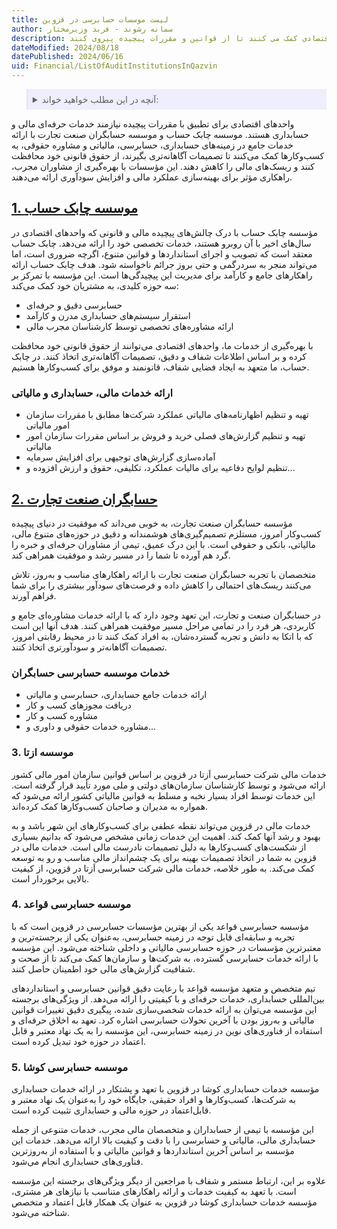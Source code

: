 ```yaml
---
title: لیست موسسات حسابرسی در قزوین
author: سمانه رشوند - فربد وزیرمختار
description: موسسات حسابرسی در قزوین، با ارائه خدمات تخصصی در زمینه های حسابداری، حسابرسی، مالیات و مشاوره حقوقی، به شرکت ها و واحدهای اقتصادی کمک می کنند تا از قوانین و مقررات پیچیده پیروی کنند
dateModified: 2024/08/18
datePublished: 2024/06/16
uid: Financial/ListOfAuditInstitutionsInQazvin
---
```


<blockquote style="background-color:#eeeefc; padding:0.5rem">
<details>
  <summary>آنچه در این مطلب خواهید خواند:</summary>
    <ul>
    <li>1. موسسه چابک حساب</li>
    <ul>
    <li>ارائه خدمات مالی، حسابداری و مالیاتی</li>
    </ul>
    <li>2. حسابگران صنعت تجارت</li>
    <ul>
    <li>خدمات موسسه حسابرسی حسابگران</li>
    </ul>
    <li>3.	موسسه ازتا</li>
    <li>4.	موسسه حسابرسی قواعد</li>
    <li>5.	موسسه حسابرسی کوشا</li>
</details>
</blockquote>

واحدهای اقتصادی برای تطبیق با مقررات پیچیده نیازمند خدمات حرفه‌ای مالی و حسابداری هستند. موسسه چابک حساب و موسسه حسابگران صنعت تجارت با ارائه خدمات جامع در زمینه‌های حسابداری، حسابرسی، مالیاتی و مشاوره حقوقی، به کسب‌وکارها کمک می‌کنند تا تصمیمات آگاهانه‌تری بگیرند، از حقوق قانونی خود محافظت کنند و ریسک‌های مالی را کاهش دهند. این مؤسسات با بهره‌گیری از مشاوران مجرب، راهکاری مؤثر برای بهینه‌سازی عملکرد مالی و افزایش سودآوری ارائه می‌دهند.

## <a href="https://www.hooshkar.com/Agents/ChabokHesab" target="_blank">1.	موسسه چابک حساب</a> 


مؤسسه چابک حساب با درک چالش‌های پیچیده مالی و قانونی که واحدهای اقتصادی در سال‌های اخیر با آن روبرو هستند، خدمات تخصصی خود را ارائه می‌دهد. چابک حساب معتقد است که تصویب و اجرای استانداردها و قوانین متنوع، اگرچه ضروری است، اما می‌تواند منجر به سردرگمی و حتی بروز جرائم ناخواسته شود. هدف چابک حساب ارائه راهکارهای جامع و کارآمد برای مدیریت این پیچیدگی‌ها است. این مؤسسه با تمرکز بر سه حوزه کلیدی، به مشتریان خود کمک می‌کند:

- حسابرسی دقیق و حرفه‌ای
- استقرار سیستم‌های حسابداری مدرن و کارآمد
- ارائه مشاوره‌های تخصصی توسط کارشناسان مجرب مالی

با بهره‌گیری از خدمات ما، واحدهای اقتصادی می‌توانند از حقوق قانونی خود محافظت کرده و بر اساس اطلاعات شفاف و دقیق، تصمیمات آگاهانه‌تری اتخاذ کنند. در چابک حساب، ما متعهد به ایجاد فضایی شفاف، قانونمند و موفق برای کسب‌وکارها هستیم.

### ارائه خدمات مالی، حسابداری و مالیاتی
- تهیه و تنظیم اظهارنامه‌های مالیاتی عملکرد شرکت‌ها مطابق با مقررات سازمان امور مالیاتی
- تهیه و تنظیم گزارش‌های فصلی خرید و فروش بر اساس مقررات سازمان امور مالیاتی
- آماده‌سازی گزارش‌های توجیهی برای افزایش سرمایه
- تنظیم لوایح دفاعیه برای مالیات عملکرد، تکلیفی، حقوق و ارزش افزوده و... 

## <a href="https://www.hooshkar.com/Agents/Hesabgaran" target="_blank">2.	حسابگران صنعت تجارت</a>

مؤسسه حسابگران صنعت  تجارت،  به خوبی می‌داند که موفقیت در دنیای پیچیده کسب‌وکار امروز، مستلزم تصمیم‌گیری‌های هوشمندانه و دقیق در حوزه‌های متنوع مالی، مالیاتی، بانکی و حقوقی است. با این درک عمیق، تیمی از مشاوران حرفه‌ای و خبره را گرد هم آورده‌ تا شما را در مسیر رشد و موفقیت همراهی کند.

متخصصان با تجربه حسابگران صنعت تجارت با ارائه راهکارهای مناسب و به‌روز، تلاش می‌کنند ریسک‌های احتمالی را کاهش داده و فرصت‌های سودآور بیشتری را برای شما فراهم آورند. 

در حسابگران صنعت و تجارت، این تعهد وجود دارد که با ارائه خدمات مشاوره‌ای جامع و کاربردی، هر فرد را در تمامی مراحل مسیر موفقیت همراهی کنند. هدف آنها این است که با اتکا به دانش و تجربه گسترده‌شان، به افراد کمک کنند تا در محیط رقابتی امروز، تصمیمات آگاهانه‌تر و سودآورتری اتخاذ کنند.
### خدمات موسسه حسابرسی حسابگران

- ارائه خدمات جامع حسابداری، حسابرسی و مالیاتی
-	دریافت مجوزهای کسب و کار
-	مشاوره کسب و کار
-	مشاوره خدمات حقوقی و داوری و...

### 3.	موسسه ازتا

خدمات مالی شرکت حسابرسی اَزتا در قزوین بر اساس قوانین سازمان امور مالی کشور ارائه می‌شود و توسط کارشناسان سازمان‌های دولتی و ملی مورد تأیید قرار گرفته است. این خدمات توسط افراد بسیار نخبه و مسلط به قوانین مالیاتی کشور ارائه می‌شود که همواره به مدیران و صاحبان کسب‌وکارها کمک کرده‌اند.

خدمات مالی در قزوین می‌تواند نقطه عطفی برای کسب‌وکارهای این شهر باشد و به بهبود و رشد آنها کمک کند. اهمیت این خدمات زمانی مشخص می‌شود که بدانیم بسیاری از شکست‌های کسب‌وکارها به دلیل تصمیمات نادرست مالی است. خدمات مالی در قزوین به شما در اتخاذ تصمیمات بهینه برای یک چشم‌انداز مالی مناسب و رو به توسعه کمک می‌کند. به طور خلاصه، خدمات مالی شرکت حسابرسی اَزتا در قزوین، از کیفیت بالایی برخوردار است.

### 4.	موسسه حسابرسی قواعد

مؤسسه حسابرسی قواعد یکی از بهترین مؤسسات حسابرسی در قزوین است که با تجربه و سابقه‌ای قابل توجه در زمینه حسابرسی، به‌عنوان یکی از برجسته‌ترین و معتبرترین مؤسسات در حوزه حسابرسی مالیاتی و داخلی شناخته می‌شود. این مؤسسه با ارائه خدمات حسابرسی گسترده، به شرکت‌ها و سازمان‌ها کمک می‌کند تا از صحت و شفافیت گزارش‌های مالی خود اطمینان حاصل کنند. 

تیم متخصص و متعهد مؤسسه قواعد با رعایت دقیق قوانین حسابرسی و استانداردهای بین‌المللی حسابداری، خدمات حرفه‌ای و با کیفیتی را ارائه می‌دهد. از ویژگی‌های برجسته این مؤسسه می‌توان به ارائه خدمات شخصی‌سازی شده، پیگیری دقیق تغییرات قوانین مالیاتی و به‌روز بودن با آخرین تحولات حسابرسی اشاره کرد. تعهد به اخلاق حرفه‌ای و استفاده از فناوری‌های نوین در زمینه حسابرسی، این مؤسسه را به یک نهاد معتبر و قابل اعتماد در حوزه خود تبدیل کرده است.

### 5.	موسسه حسابرسی کوشا

مؤسسه خدمات حسابداری کوشا در قزوین با تعهد و پشتکار در ارائه خدمات حسابداری به شرکت‌ها، کسب‌وکارها و افراد حقیقی، جایگاه خود را به‌عنوان یک نهاد معتبر و قابل‌اعتماد در حوزه مالی و حسابداری تثبیت کرده است.

 این مؤسسه با تیمی از حسابداران و متخصصان مالی مجرب، خدمات متنوعی از جمله حسابداری مالی، مالیاتی و حسابرسی را با دقت و کیفیت بالا ارائه می‌دهد. خدمات این مؤسسه بر اساس آخرین استانداردها و قوانین مالیاتی و با استفاده از به‌روزترین فناوری‌های حسابداری انجام می‌شود.

علاوه بر این، ارتباط مستمر و شفاف با مراجعین از دیگر ویژگی‌های برجسته این مؤسسه است. با تعهد به کیفیت خدمات و ارائه راهکارهای متناسب با نیازهای هر مشتری، مؤسسه خدمات حسابداری کوشا در قزوین به عنوان یک همکار قابل اعتماد و متخصص شناخته می‌شود.
